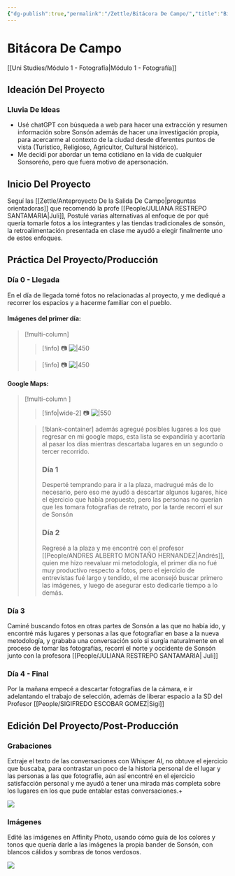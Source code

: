```yaml
---
{"dg-publish":true,"permalink":"/Zettle/Bitácora De Campo/","title":"Bitácora De Campo","tags":["ZeType/Ensayo"],"created":"2023-07-24T22:03:22.627-05:00","updated":"2023-09-14T19:55:51.415-05:00"}
---
```



# Bitácora De Campo
[[Uni Studies/Módulo 1 - Fotografía\|Módulo 1 - Fotografía]]
## Ideación Del Proyecto

### Lluvia De Ideas
- Usé chatGPT con búsqueda a web para hacer una extracción y resumen información sobre Sonsón además de hacer una investigación propia, para acercarme al contexto de la ciudad desde diferentes puntos de vista (Turístico, Religioso, Agricultor, Cultural histórico).
- Me decidí por abordar un tema cotidiano en la vida de cualquier Sonsoreño, pero que fuera motivo de apersonación.

## Inicio Del Proyecto
Seguí las [[Zettle/Anteproyecto De la Salida De Campo\|preguntas orientadoras]] que recomendó la profe [[People/JULIANA RESTREPO SANTAMARIA\|Juli]], Postulé varias alternativas al enfoque de por qué quería tomarle fotos a los integrantes y las tiendas tradicionales de sonsón, la retroalimentación presentada en clase me ayudó a elegir finalmente uno de estos enfoques.

## Práctica Del Proyecto/Producción

### Día 0 - Llegada
En el día de llegada tomé fotos no relacionadas al proyecto, y me dediqué a recorrer los espacios y a hacerme familiar con el pueblo. 
#### Imágenes del primer día:
> [!multi-column]
> 
> > [!info] 📷
> > ![|450](https://i.imgur.com/aTOGWt2.png) 
> 
> > [!info] 📷
> > ![|450](https://i.imgur.com/bH8BNxh.png)
> 

#### Google Maps:
> [!multi-column ]
> > [!info|wide-2] 📷
> > ![|550](https://i.imgur.com/WlWyS92.png)
> 
> > [!blank-container] 
> > además agregué posibles lugares a los que regresar en mi google maps, esta lista se expandiría y acortaría al pasar los días mientras descartaba lugares en un segundo o tercer recorrido.
> > ### Día 1
> > Desperté temprando para ir a la plaza, madrugué más de lo necesario, pero eso me ayudó a descartar algunos lugares, hice el ejercicio que había propuesto, pero las personas no querían que les tomara fotografías de retrato, por la tarde recorrí el sur de Sonsón 
> > ### Día 2
> > Regresé a la plaza y me encontré con el profesor [[People/ANDRES ALBERTO MONTAÑO HERNANDEZ\|Andrés]], quien me hizo reevaluar mi metodología, el primer día no fué muy productivo respecto a fotos, pero el ejercicio de entrevistas fué largo y tendido, el me aconsejó buscar primero las imágenes, y luego de asegurar esto dedicarle tiempo a lo demás.
> > 

### Día 3

Caminé buscando fotos en otras partes de Sonsón a las que no había ido, y encontré más lugares y personas a las que fotografiar en base a la nueva metodología, y grababa una conversación solo si surgía naturalmente en el proceso de tomar las fotografías, recorrí el norte y occidente de Sonsón junto con la profesora [[People/JULIANA RESTREPO SANTAMARIA\| Juli]]

### Día 4 - Final
Por la mañana empecé a descartar fotografías de la cámara, e ir adelantando el trabajo de selección, además de liberar espacio a la SD del Profesor [[People/SIGIFREDO ESCOBAR GOMEZ\|Sigi]]

## Edición Del Proyecto/Post-Producción

### Grabaciones
Extraje el texto de las conversaciones con Whisper AI, no obtuve el ejercicio que buscaba, para contrastar un poco de la historia personal de el lugar y las personas a las que fotografíe, aún así encontré en el ejercicio satisfacción personal y me ayudó a tener una mirada más completa sobre los lugares en los que pude entablar estas conversaciones.+

![](https://i.imgur.com/BOBAeJA.png)

### Imágenes
Edité las imágenes en Affinity Photo, usando cómo guía de los colores y tonos que quería darle a las imágenes la propia bander de Sonsón, con blancos cálidos y sombras de tonos verdosos.

![](https://i.imgur.com/F5v7fy3.png)

